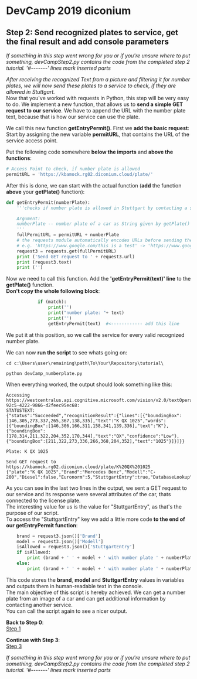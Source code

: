 # DevCamp 2019 diconium

## Step 2: Send recognized plates to service, get the final result and add console parameters

*If something in this step went wrong for you or if you're unsure where to put something, devCampStep2.py contains the code from the completed step 2 tutorial.*
 *'#-------' lines mark inserted parts*

*After receiving the recognized Text from a picture and filtering it for number plates, we will now send these plates to a service to check, if they are allowed in Stuttgart.*  
Now that you've worked with requests in Python, this step will be very easy to do.
We implement a new function, that allows us to **send a simple GET request to our service**. We have to append the URL with the number plate text, because that is how our service can use the plate.  

We call this new function **getEntryPermit()**. First we **add the basic request**:  
Start by assigning the new variable **permitURL**, that contains the URL of the service access point.  

Put the following code somewhere **below the imports** and **above the functions**:

```python
# Access Point to check, if number plate is allowed
permitURL = 'https://kbamock.rg02.diconium.cloud/plate/'
```

After this is done, we can start with the actual function (**add** the function **above** your **getPlate()** function):  

```python
def getEntryPermit(numberPlate):
    '''checks if number plate is allowed in Stuttgart by contacting a service.

    Argument:
    numberPlate -- number plate of a car as String given by getPlate()
    '''
    fullPermitURL = permitURL + numberPlate
    # the requests module automatically encodes URLs before sending the request.
    # e.g. 'https://www.google.com/this is a test' -> 'https://www.google.com/this%20is%20a%20test'
    request3 = requests.get(fullPermitURL)
    print ('Send GET request to ' + request3.url)
    print (request3.text)
    print ('')

```

Now we need to call this function. Add the **'getEntryPermit(text)' line** to the **getPlate()** function.  
 **Don't copy the whole following block**:

```python
            if (match):
                print('')
                print("number plate: "+ text)
                print('')
                getEntryPermit(text)  #<------------ add this line
```

We put it at this position, so we call the service for every valid recognized number plate.  

We can now **run the script** to see whats going on:  

    cd c:\Users\user\remaining\path\To\Your\Repository\tutorial\

    python devCamp_numberplate.py

When everything worked, the output should look something like this:  

```
Accessing https://westcentralus.api.cognitive.microsoft.com/vision/v2.0/textOperations/38c09c57-92c5-4222-9866-d2feec95ec68:
STATUSTEXT:
{"status":"Succeeded","recognitionResult":{"lines":[{"boundingBox":[146,305,273,337,265,367,138,335],"text":"K QX 1025","words":[{"boundingBox":[146,306,166,311,158,341,139,336],"text":"K"},{"boundingBox":[178,314,211,322,204,352,170,344],"text":"QX","confidence":"Low"},{"boundingBox":[211,322,273,336,266,368,204,352],"text":"1025"}]}]}}

Plate: K QX 1025

Send GET request to https://kbamock.rg02.diconium.cloud/plate/K%20QX%201025
{"plate":"K QX 1025","Brand":"Mercedes Benz","Modell":"C-200","Diesel":false,"Euronorm":5,"StuttgartEntry":true,"DatabaseLookup":false}
```

As you can see in the last two lines in the output, we sent a GET request to our service and its response were several attributes of the car, thats connected to the license plate.  
The interesting value for us is the value for "StuttgartEntry", as that's the purpose of our script.  
To access the "StuttgartEntry" key we add a little more code **to the end of our getEntryPermit function**:

```python
    brand = request3.json()['Brand']
    model = request3.json()['Modell']
    isAllowed = request3.json()['StuttgartEntry']
    if isAllowed:
        print (brand + ' ' + model + ' with number plate ' + numberPlate + ' is allowed to enter Stuttgart.')
    else:
        print (brand + ' ' + model + ' with number plate ' + numberPlate + ' is forbidden to enter Stuttgart.')
```

This code stores the **brand**, **model** and **StuttgartEntry** values in variables and outputs them in human-readable text in the console.  
The main objective of this script is hereby achieved. We can get a number plate from an image of a car and can get additional information by contacting another service.  
You can call the script again to see a nicer output.

**Back to Step 0**:  
[Step 1](https://github.com/volkerhielscher/netnei/blob/master/tutorial/step_1/)  

**Continue with Step 3**:  
[Step 3](https://github.com/volkerhielscher/netnei/blob/master/tutorial/step_3/)

*If something in this step went wrong for you or if you're unsure where to put something, devCampStep2.py contains the code from the completed step 2 tutorial.*
 *'#-------' lines mark inserted parts*